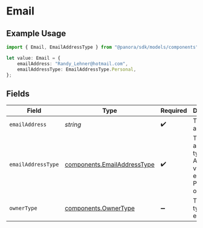 # Email

## Example Usage

```typescript
import { Email, EmailAddressType } from "@panora/sdk/models/components";

let value: Email = {
    emailAddress: "Randy_Lehner@hotmail.com",
    emailAddressType: EmailAddressType.Personal,
};
```

## Fields

| Field                                                                      | Type                                                                       | Required                                                                   | Description                                                                |
| -------------------------------------------------------------------------- | -------------------------------------------------------------------------- | -------------------------------------------------------------------------- | -------------------------------------------------------------------------- |
| `emailAddress`                                                             | *string*                                                                   | :heavy_check_mark:                                                         | The email address                                                          |
| `emailAddressType`                                                         | [components.EmailAddressType](../../models/components/emailaddresstype.md) | :heavy_check_mark:                                                         | The email address type. Authorized values are either PERSONAL or WORK.     |
| `ownerType`                                                                | [components.OwnerType](../../models/components/ownertype.md)               | :heavy_minus_sign:                                                         | The owner type of an email                                                 |